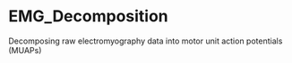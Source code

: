 # EMG_Decomposition
Decomposing raw electromyography data into motor unit action potentials (MUAPs) 
